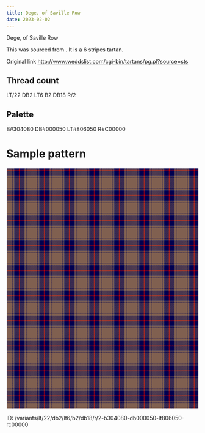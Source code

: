 ```yaml
---
title: Dege, of Saville Row
date: 2023-02-02
---
```

Dege, of Saville Row

This was sourced from <no value>.  It is a 6 stripes tartan.

Original link http://www.weddslist.com/cgi-bin/tartans/pg.pl?source=sts

## Thread count
LT/22 DB2 LT6 B2 DB18 R/2

## Palette
B#304080 DB#000050 LT#806050 R#C00000

# Sample pattern

![Tartan detail](tartan.png "LT/22 DB2 LT6 B2 DB18 R/2 tartan")

ID: /variants/lt/22/db2/lt6/b2/db18/r/2-b304080-db000050-lt806050-rc00000